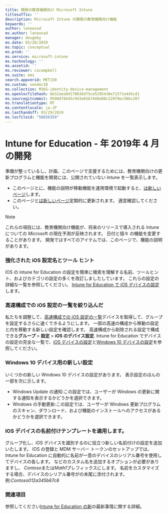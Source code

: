 ```yaml
---
title: 開発の教育機関向け Microsoft Intune
titlesuffix: ''
description: Microsoft Intune の開発の教育機関向け機能
keywords: ''
author: lenewsad
ms.author: lanewsad
manager: dougeby
ms.date: 03/28/2019
ms.topic: conceptual
ms.prod: ''
ms.service: microsoft-intune
ms.technology: ''
ms.assetid: ''
ms.reviewer: cacampbell
ms.suite: ems
search.appverid: MET150
ms.custom: seodec18
ms.collection: M365-identity-device-management
ms.openlocfilehash: bb32aea9d170036d75ce5295430e71571e445cd1
ms.sourcegitcommit: 9590d78445c943e01b7440e88c22979ec50bc207
ms.translationtype: MT
ms.contentlocale: ja-JP
ms.lasthandoff: 03/29/2019
ms.locfileid: "58656359"
---
```

# <a name="in-development-for-intune-for-education---april-2019"></a>Intune for Education - 年 2019年 4 月の開発

準備が整っているし、計画、このページで支援するためには、教育機関向けの更新プログラムと機能を開発には、公開されていない Intune を一覧表示します。 

- このページとに、機能の説明が移動機能を運用環境で起動すると、[は新しいページ](whats-new-in-edu.md)します。
- このページと[は新しいページ](whats-new-in-edu.md)定期的に更新されます。 適宜確認してください。  

> [!Note]
> これらの項目には、教育機関向け機能が、将来のリリースで導入される Intune についての Microsoft の現在予測が反映されます。 日付と個々 の機能を変更することがあります。 開発ではすべてのアイテムでは、このページで、機能の説明があります。  

<!-- 1904 start-->

### <a name="improved-ios-settings-names-and-tooltips"></a>強化された iOS 設定名とツール ヒント  
IOS の intune for Education の設定を簡単に検索を理解する名前、ツールヒント、およびカテゴリの設定の多くを改訂しましたしています。 これらの設定の詳細な一覧を参照してください。 [Intune for Education で iOS デバイスの設定](all-edu-settings-ios.md)します。  

### <a name="refined-list-of-ios-settings-in-express-configuration"></a>高速構成での iOS 設定の一覧を絞り込んだ   
私たちを調整して、[高速構成での iOS 設定の一覧](edu-express-config-settings-ios.md)デバイスを取得して、グループを設定するさらに速くできるようにします。 一部の高速の構成から移動の設定と内を移動する新しい設定を確認します。 高速構成から削除される設定で構成できる**グループ** > **設定** > **iOS のデバイス設定**. Intune for Education でデバイスの設定の完全な一覧で、[iOS デバイスの設定](all-edu-settings-ios.md)と[Windows 10 デバイスの設定](all-edu-settings-windows.md)を参照してください。  

###  <a name="new-settings-for-windows-10-devices"></a>Windows 10 デバイス用の新しい設定  
いくつかの新しい Windows 10 デバイスの設定があります。 表示設定のほんの一部を次に示します。  
* Windows Update の通知:この設定では、ユーザーが Windows の更新に関する通知を表示するかどうかを選択できます。  
* Windows の手動更新:この設定では、ユーザーが Windows 更新プログラムのスキャン、ダウンロード、および機能のインストールへのアクセスがあるかどうかを選択できます。  

### <a name="apply-ios-device-naming-template"></a>IOS デバイスの名前付けテンプレートを適用します。  
グループ化し、iOS デバイスを識別するのに役立つ新しい名前付けの設定を追加いたします。 IOS の登録と MDM サーバー トークンのセットアップでは、Intune for Education に自動的に名前が一意のデバイスのシリアル番号を使用してデバイスの各します。 などのカスタム名を追加するオプションが必要がありますし、 *Contoso*または*Math1*プレフィックスにします。 名前をカスタマイズする場合、デバイスのシリアル番号がの末尾に添付されます。 例:*Contoso012a345b67c8*  

### <a name="see-also"></a>関連項目  
参照してください[Intune for Education の新](whats-new-in-edu.md)の最新事情に関する詳細。  
